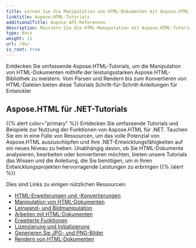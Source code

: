 ```yaml
---
title: Lernen Sie die Manipulation von HTML-Dokumenten mit Aspose.HTML
linktitle: Aspose.HTML-Tutorials
additionalTitle: Aspose API-Referenzen
description: Meistern Sie die HTML-Manipulation mit Aspose.HTML-Tutorials – vom Parsen bis zur Konvertierung, Schritt-für-Schritt-Anleitung für Entwickler.
type: docs
weight: 11
url: /de/
is_root: true
---
```


Entdecken Sie umfassende Aspose.HTML-Tutorials, um die Manipulation von HTML-Dokumenten mithilfe der leistungsstarken Aspose.HTML-Bibliothek zu meistern. Vom Parsen und Rendern bis zum Konvertieren von HTML-Dateien bieten diese Tutorials Schritt-für-Schritt-Anleitungen für Entwickler

## Aspose.HTML für .NET-Tutorials
{{% alert color="primary" %}}
Entdecken Sie umfassende Tutorials und Beispiele zur Nutzung der Funktionen von Aspose.HTML für .NET. Tauchen Sie ein in eine Fülle von Ressourcen, um das volle Potenzial von Aspose.HTML auszuschöpfen und Ihre .NET-Entwicklungsfähigkeiten auf ein neues Niveau zu heben. Unabhängig davon, ob Sie HTML-Dokumente analysieren, bearbeiten oder konvertieren möchten, bieten unsere Tutorials das Wissen und die Anleitung, die Sie benötigen, um in Ihren Entwicklungsprojekten hervorragende Leistungen zu erbringen 
{{% /alert %}}

Dies sind Links zu einigen nützlichen Ressourcen:
 
- [HTML-Erweiterungen und -Konvertierungen](./net/html-extensions-and-conversions/)
- [Manipulation von HTML-Dokumenten](./net/html-document-manipulation/)
- [Leinwand- und Bildmanipulation](./net/canvas-and-image-manipulation/)
- [Arbeiten mit HTML-Dokumenten](./net/working-with-html-documents/)
- [Erweiterte Funktionen](./net/advanced-features/)
- [Lizenzierung und Initialisierung](./net/licensing-and-initialization/)
- [Generieren Sie JPG- und PNG-Bilder](./net/generate-jpg-and-png-images/)
- [Rendern von HTML-Dokumenten](./net/rendering-html-documents/)
